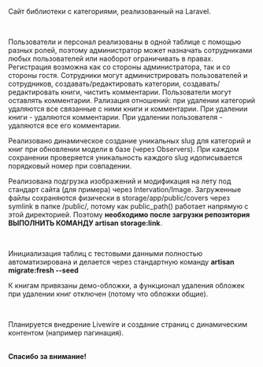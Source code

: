 <p>Сайт библиотеки с категориями, реализованный на Laravel.</p>
<br>
<p>Пользователи и персонал реализованы в одной таблице с помощью разных ролей, поэтому администратор может назначать сотрудниками любых пользователей или наоборот ограничивать в правах. Регистрация возможна как со стороны администратора, так и со стороны гостя.
Сотрудники могут администрировать пользователей и сотрудников, создавать/редактировать категории, создавать/редактировать книги, чистить комментарии. Пользователи могут оставлять комментарии.
Рализация отношений: при удалении категорий удаляются все связанные с ними книги и комментарии. При удалении книги - удаляются комментарии. При удалении пользователя - удаляются все его комментарии.</p>
<p>Реализовано динамическое создание уникальных slug для категорий и книг при обновлении модели в базе (через Observers). При каждом сохранении проверяется уникальность каждого slug идописывается порядковый номер при совпадении.</p>
<p>Реализована подгрузка изображений и модификация на лету под стандарт сайта (для примера) через Intervation/Image. Загруженные файлы сохраняются физически в storage/app/public/covers через symlink в папке /public/, потому как public_path() работает напрямую с этой директорией. Поэтому <b>необходимо после загрузки репозитория ВЫПОЛНИТЬ КОМАНДУ artisan storage:link</b>.</p>
<br>
<p>Инициализация таблиц с тестовыми данными полностью автоматизирована и делается через стандартную команду <b>artisan migrate:fresh --seed</b></p>
<p>К книгам привязаны демо-обложки, а функционал удаления обложек при удалении книг отключен (потому что обложки общие).</p>
<br>
<p>Планируется внедрение Livewire и создание страниц с динамическим контентом (например пагинация).</p>
<br>
<b>Спасибо за внимание!</b>
